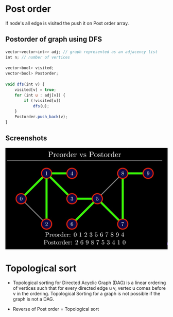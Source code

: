
# Post order

If node's all edge is visited the push it on Post order array.


## Postorder of graph using DFS

```javascript
vector<vector<int>> adj; // graph represented as an adjacency list
int n; // number of vertices

vector<bool> visited;
vector<bool> Postorder;

void dfs(int v) {
    visited[v] = true;
    for (int u : adj[v]) {
        if (!visited[u])
            dfs(u);
    }
    Postorder.push_back(v);
}
```

  
## Screenshots
![Screenshot](../Images/postorder.jpg)


# Topological sort

- Topological sorting for Directed Acyclic Graph (DAG) is a linear ordering of vertices such that for every directed edge u v, vertex u comes before v in the ordering. Topological Sorting for a graph is not possible if the graph is not a DAG.

- Reverse of Post order = Topological sort

  
